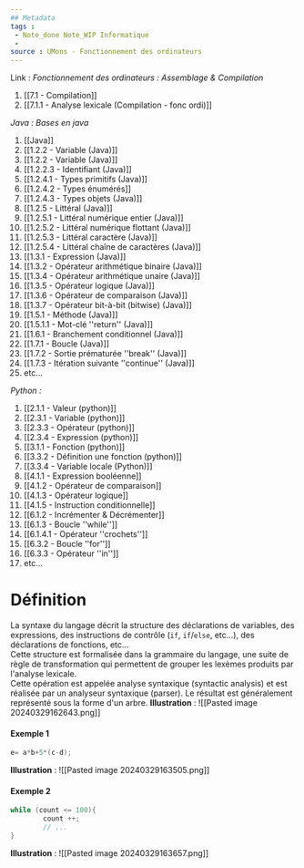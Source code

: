 ```yaml
---
## Metadata
tags : 
 - Note_done Note_WIP Informatique
 - 
source : UMons - Fonctionnement des ordinateurs
---
```


Link :
_Fonctionnement des ordinateurs : Assemblage & Compilation_
1. [[7.1 - Compilation]]
2. [[7.1.1 - Analyse lexicale (Compilation - fonc ordi)]]

_Java : Bases en java_
1. [[Java]]
2. [[1.2.2 - Variable (Java)]]
3. [[1.2.2 - Variable (Java)]]
4. [[1.2.2.3 - Identifiant (Java)]]
5. [[1.2.4.1 - Types primitifs (Java)]]
6. [[1.2.4.2 - Types énumérés]]
7. [[1.2.4.3 - Types objets (Java)]]
8. [[1.2.5 - Littéral (Java)]]
9. [[1.2.5.1 - Littéral numérique entier (Java)]]
10. [[1.2.5.2 - Littéral numérique flottant (Java)]]
11. [[1.2.5.3 - Littéral caractère (Java)]]
12. [[1.2.5.4 - Littéral chaîne de caractères (Java)]]
13. [[1.3.1 - Expression (Java)]]
14. [[1.3.2 - Opérateur arithmétique binaire (Java)]]
15. [[1.3.4 - Opérateur arithmétique unaire (Java)]]
16. [[1.3.5 - Opérateur logique (Java)]]
17. [[1.3.6 - Opérateur de comparaison (Java)]]
18. [[1.3.7 - Opérateur bit-à-bit (bitwise) (Java)]]
19. [[1.5.1 - Méthode (Java)]]
20. [[1.5.1.1 - Mot-clé ''return'' (Java)]]
21. [[1.6.1 - Branchement conditionnel (Java)]]
22. [[1.7.1 - Boucle (Java)]]
23. [[1.7.2 - Sortie prématurée ''break'' (Java)]]
24. [[1.7.3 - Itération suivante ''continue'' (Java)]]
25. etc...

_Python :_
1. [[2.1.1 - Valeur (python)]]
2. [[2.3.1 - Variable (python)]]
3. [[2.3.3 - Opérateur (python)]]
4. [[2.3.4 - Expression (python)]]
5. [[3.1.1 - Fonction (python)]]
6. [[3.3.2 - Définition une fonction (python)]]
7. [[3.3.4 - Variable locale (Python)]]
8. [[4.1.1 - Expression booléenne]]
9. [[4.1.2 - Opérateur de comparaison]]
10. [[4.1.3 - Opérateur logique]]
11. [[4.1.5 - Instruction conditionnelle]]
12. [[6.1.2 - Incrémenter & Décrémenter]]
13. [[6.1.3 - Boucle ''while'']]
14. [[6.1.4.1 - Opérateur ''crochets'']]
15. [[6.3.2 - Boucle ''for'']]
16. [[6.3.3 - Opérateur ''in'']]
17. etc...


# Définition
La syntaxe du langage décrit la structure des déclarations de variables, des expressions, des instructions de contrôle (`if`, `if`/`else`, etc…), des déclarations de fonctions, etc... 
\
Cette structure est formalisée dans la grammaire du langage, une suite de règle de transformation qui permettent de grouper les lexèmes produits par l'analyse lexicale. 
\
Cette opération est appelée analyse syntaxique (syntactic analysis) et est réalisée par un analyseur syntaxique (parser). Le résultat est généralement représenté sous la forme d'un arbre.
**Illustration** : ![[Pasted image 20240329162643.png]]
#### Exemple 1
```java
e= a*b+5*(c-d);
```
**Illustration** : ![[Pasted image 20240329163505.png]]
#### Exemple 2
```java
while (count <= 100){
		count ++;
		// ...
}
```
**Illustration** : ![[Pasted image 20240329163657.png]]
